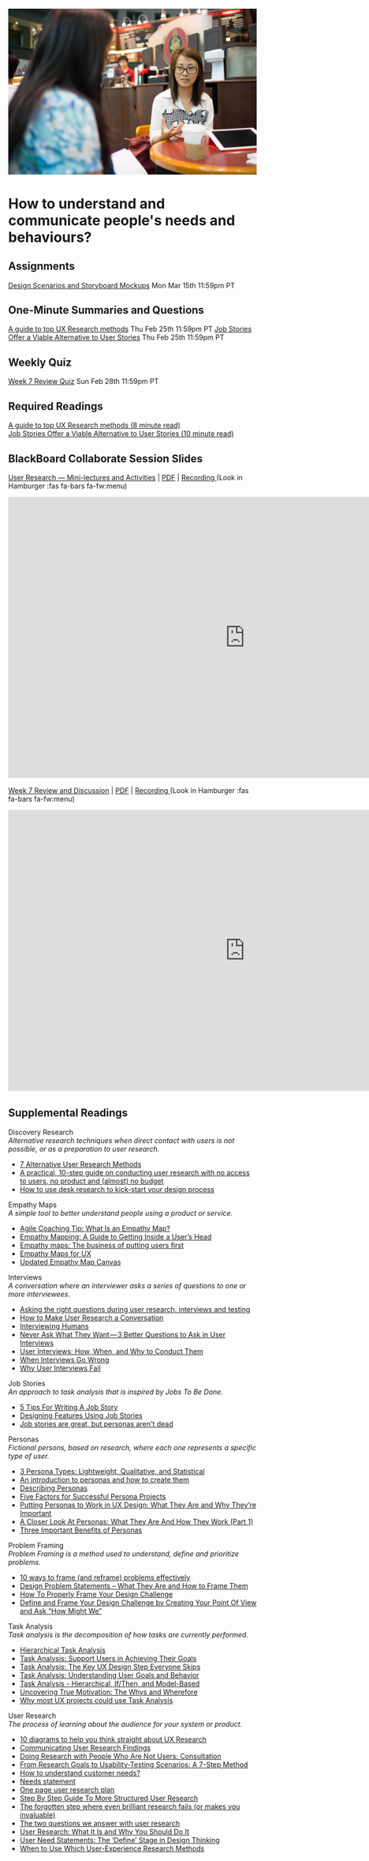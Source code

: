 ![Coffee Shop](assets/images/13966760787_2d0975e6bc_k.jpg ':class=banner-image')

# How to understand and communicate people's needs and behaviours?

## Assignments
[Design Scenarios and Storyboard Mockups](https://canvas.sfu.ca/courses/59869/assignments/583038)<span class='badge'> Mon Mar 15th 11:59pm PT</span>

## One-Minute Summaries and Questions  
[A guide to top UX Research methods](https://canvas.sfu.ca/courses/59869/assignments/583026) <span class='badge'> Thu Feb 25th 11:59pm PT</span>
[Job Stories Offer a Viable Alternative to User Stories](https://canvas.sfu.ca/courses/59869/assignments/583036) <span class='badge'> Thu Feb 25th 11:59pm PT</span>

## Weekly Quiz
[Week 7 Review Quiz](https://canvas.sfu.ca/courses/62884/assignments/642598) <span class='badge'> Sun Feb 28th 11:59pm PT </span>

## Required Readings  
[A guide to top UX Research methods (8 minute read)](https://uxdesign.cc/a-guide-to-top-ux-research-methods-1adef6d46efe)  
[Job Stories Offer a Viable Alternative to User Stories (10 minute read)](https://www.mountaingoatsoftware.com/blog/job-stories-offer-a-viable-alternative-to-user-stories)  

## BlackBoard Collaborate Session Slides
[User Research — Mini-lectures and Activities](https://docs.google.com/presentation/d/e/2PACX-1vRWW-x6Q3e1PEKz3PTRD5zRzTaIIji2pmI1lmaO3AKkmDbRQIA1BpxExPDf1m5H5Q_Jvx8nGk_Rg1Kl/pub?start=false&loop=false&delayms=3000) | [PDF](https://canvas.sfu.ca/courses/59869/files/folder/Downloads/Slides%20PDFs/Mini-Lectures%20and%20Activities/Week-07) | [Recording ](https://canvas.sfu.ca/courses/59869/external_tools/3544) (Look in Hamburger :fas fa-bars fa-fw:menu)  

<div class="video-container-16by9"><iframe src="https://docs.google.com/presentation/d/e/2PACX-1vRWW-x6Q3e1PEKz3PTRD5zRzTaIIji2pmI1lmaO3AKkmDbRQIA1BpxExPDf1m5H5Q_Jvx8nGk_Rg1Kl/embed?start=false&loop=false&delayms=3000" frameborder="0" width="960" height="569" allowfullscreen="true" mozallowfullscreen="true" webkitallowfullscreen="true"></iframe></div>

[Week 7 Review and Discussion](https://docs.google.com/presentation/d/e/2PACX-1vTBZJSyvjdaTTc-FRtrf20vDvfNp18DbjUfdp339G0KCRUE7YjfafDQoVv8CDIIP95BrxyyPf2ZzE06/pub?start=false&loop=false&delayms=3000) | [PDF](https://canvas.sfu.ca/courses/59869/files/folder/Downloads/Slides%20PDFs/Review%20and%20Discussion/Week-07) | [Recording ](https://canvas.sfu.ca/courses/59869/external_tools/3544) (Look in Hamburger :fas fa-bars fa-fw:menu)  

<div class="video-container-16by9"><iframe src="https://docs.google.com/presentation/d/e/2PACX-1vTBZJSyvjdaTTc-FRtrf20vDvfNp18DbjUfdp339G0KCRUE7YjfafDQoVv8CDIIP95BrxyyPf2ZzE06/embed?start=false&loop=false&delayms=3000" frameborder="0" width="960" height="569" allowfullscreen="true" mozallowfullscreen="true" webkitallowfullscreen="true"></iframe></div>

## Supplemental Readings  

Discovery Research  
_Alternative research techniques when direct contact with users is not possible, or as a preparation to user research._

*  [7 Alternative User Research Methods](https://www.koruux.com/blog/7-alternative-user-research-methods/)
*  [A practical, 10-step guide on conducting user research with no access to users, no product and (almost) no budget](https://uxdesign.cc/a-practical-guide-on-conducting-user-research-with-no-access-to-users-and-no-product-e7face850ce2)
*  [How to use desk research to kick-start your design process](https://uxdesign.cc/how-to-use-desk-research-to-kick-start-your-design-process-aab6e67fd7a4)

Empathy Maps  
_A simple tool to better understand people using a product or service._  

*  [Agile Coaching Tip: What Is an Empathy Map?](http://www.solutionsiq.com/what-is-an-empathy-map/)  
*  [Empathy Mapping: A Guide to Getting Inside a User’s Head](https://www.uxbooth.com/articles/empathy-mapping-a-guide-to-getting-inside-a-users-head/)  
*  [Empathy maps: The business of putting users first](https://www.invisionapp.com/inside-design/empathy-maps-ux/)  
*  [Empathy Maps for UX](http://www.tadpull.com/tools/how-to-use-empathy-map-for-user-experience-mapping.php)  
*  [Updated Empathy Map Canvas](https://medium.com/the-xplane-collection/updated-empathy-map-canvas-46df22df3c8a)  

Interviews  
_A conversation where an interviewer asks a series of questions to one or more interviewees._

*  [Asking the right questions during user research, interviews and testing](https://uxdesign.cc/asking-the-right-questions-on-user-research-interviews-and-testing-427261742a67)
*  [How to Make User Research a Conversation](https://www.uxmatters.com/mt/archives/2018/05/how-to-make-user-research-a-conversation.php)
*  [Interviewing Humans](http://alistapart.com/article/interviewing-humans)  
*  [Never Ask What They Want — 3 Better Questions to Ask in User Interviews](https://medium.com/user-research/never-ask-what-they-want-3-better-questions-to-ask-in-user-interviews-aeddd2a2101e#.21nbp2ly8)  
*  [User Interviews: How, When, and Why to Conduct Them](https://www.nngroup.com/articles/user-interviews/)
*  [When Interviews Go Wrong](http://www.uxmatters.com/mt/archives/2011/04/when-interviews-go-wrong.php)
*  [Why User Interviews Fail](https://www.nngroup.com/articles/why-user-interviews-fail/)

Job Stories  
_An approach to task analysis that is inspired by Jobs To Be Done._

*  [5 Tips For Writing A Job Story](https://jtbd.info/5-tips-for-writing-a-job-story-7c9092911fc9)  
*  [Designing Features Using Job Stories](https://www.intercom.com/blog/using-job-stories-design-features-ui-ux/)  
*  [Job stories are great, but personas aren't dead](http://www.elezea.com/2013/12/job-stories-and-personas-sitting-in-a-tree/)  

Personas  
_Fictional persons, based on research, where each one represents a specific type of user._

*  [3 Persona Types: Lightweight, Qualitative, and Statistical](https://www.nngroup.com/articles/persona-types/)  
*  [An introduction to personas and how to create them](http://www.steptwo.com.au/papers/kmc_personas/index.html)  
*  [Describing Personas](https://medium.com/@indiyoung/describing-personas-af992e3fc527#.uqj6h6mb2)  
*  [Five Factors for Successful Persona Projects](https://articles.uie.com/successful_persona_projects/)  
*  [Putting Personas to Work in UX Design: What They Are and Why They’re Important](https://blog.adobe.com/en/publish/2017/09/29/putting-personas-to-work-in-ux-design-what-they-are-and-why-theyre-important.html#gs.jz18x9)  
*  [A Closer Look At Personas: What They Are And How They Work (Part 1)](http://www.smashingmagazine.com/2014/08/06/a-closer-look-at-personas-part-1/)  
*  [Three Important Benefits of Personas](https://articles.uie.com/benefits_of_personas/)

Problem Framing  
_Problem Framing is a method used to understand, define and prioritize problems._

*  [10 ways to frame (and reframe) problems effectively](https://uxplanet.org/a-guide-to-problem-framing-ae58713364ec)  
*  [Design Problem Statements – What They Are and How to Frame Them](https://www.toptal.com/designers/product-design/design-problem-statement)  
*  [How To Properly Frame Your Design Challenge](https://uxdesign.cc/how-to-properly-frame-your-design-challenge-eccb4d89cb83)  
*  [Define and Frame Your Design Challenge by Creating Your Point Of View and Ask “How Might We”](https://www.interaction-design.org/literature/article/define-and-frame-your-design-challenge-by-creating-your-point-of-view-and-ask-how-might-we)

Task Analysis  
_Task analysis is the decomposition of how tasks are currently performed._

*  [Hierarchical Task Analysis](http://www.uxmatters.com/mt/archives/2010/02/hierarchical-task-analysis.php)  
*  [Task Analysis: Support Users in Achieving Their Goals](https://www.nngroup.com/articles/task-analysis/)
*  [Task Analysis: The Key UX Design Step Everyone Skips](https://searchenginewatch.com/sew/how-to/2336547/task-analysis-the-key-ux-design-step-everyone-skips)
*  [Task Analysis: Understanding User Goals and Behavior](https://xd.adobe.com/ideas/process/user-research/task-analysis-ux-with-example/)
*  [Task Analysis - Hierarchical, If/Then, and Model-Based](http://siteresources.worldbank.org/WBI/Resources/213798-1194538727144/4Final-Task_Analysis.pdf)  
*  [Uncovering True Motivation: The Whys and Wherefore](http://www.stcsig.org/usability/newsletter/0310-motivation.html)  
*  [Why most UX projects could use Task Analysis](https://uxdesign.cc/most-ux-projects-could-use-task-analysis-7244e8cf9916)  

User Research  
_The process of learning about the audience for your system or product._

*  [10 diagrams to help you think straight about UX Research](https://www.userfocus.co.uk/articles/think-straight-about-UX-Research.html)
*  [Communicating User Research Findings](http://www.uxmatters.com/mt/archives/2012/02/communicating-user-research-findings.php)
*  [Doing Research with People Who Are Not Users: Consultation](https://www.uxmatters.com/mt/archives/2017/08/doing-research-with-people-who-are-not-users-consultation.php)
*  [From Research Goals to Usability-Testing Scenarios: A 7-Step Method](https://www.nngroup.com/articles/ux-research-goals-to-scenarios/)
*  [How to understand customer needs?](https://uxplanet.org/how-to-understand-customer-needs-22a987f92a71)
*  [Needs statement](https://www.ibm.com/design/thinking/page/toolkit/activity/needs-statements)  
*  [One page user research plan](http://uxdesign.smashingmagazine.com/2012/01/26/ux-research-plan-stakeholders-love/)  
*  [Step By Step Guide To More Structured User Research](http://blog.usabilla.com/step-by-step-guide-to-more-structured-user-research/)  
*  [The forgotten step where even brilliant research fails (or makes you invaluable)](https://uxdesign.cc/the-forgotten-step-where-even-brilliant-research-fails-or-makes-you-invaluable-6ddec8481c80)  
*  [The two questions we answer with user research](http://www.userfocus.co.uk/articles/the_two_questions_we_answer_with_user_research.html)  
*  [User Research: What It Is and Why You Should Do It](https://www.interaction-design.org/literature/article/user-research-what-it-is-and-why-you-should-do-it)  
*  [User Need Statements: The ‘Define’ Stage in Design Thinking](https://www.nngroup.com/articles/user-need-statements/)  
*  [When to Use Which User-Experience Research Methods](https://www.nngroup.com/articles/which-ux-research-methods/)  
